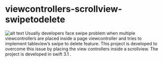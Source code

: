 # viewcontrollers-scrollview-swipetodelete
![alt text](https://github.com/attilaroy/viewcontrollers-scrollview-swipetodelete/blob/master/ScrollViewControllers/scrollcontrollers.gif)
Usually developers face swipe problem when multiple viewcontrollers are placed inside a page viewcontroller and tries to implement  tableview’s swipe to delete feature. This project is developed to overcome this issue by placing the view controllers inside a scrollview. The project is developed in swift 3.1 .

